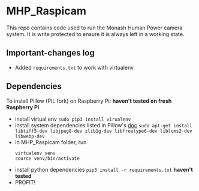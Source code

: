 # MHP_Raspicam

This repo contains code used to run the Monash Human Power camera system. It is write protected to ensure it is always left in a working state.

## Important-changes log
  - Added `requirements.txt` to work with virtualenv

## Dependencies
To install Pillow (PIL fork) on Raspberry Pi: **haven't tested on fresh Raspberry Pi**
  - install virtual env `sudo pip3 install virualenv`
  - install system dependencies listed in Pillow's [doc](https://pillow.readthedocs.io/en/latest/installation.html#linux-installation) `sudo apt-get install libtiff5-dev libjpeg8-dev zlib1g-dev libfreetype6-dev liblcms2-dev libwebp-dev`
  - in MHP_Raspicam folder, run 
    ```
    virtualenv venv
    source venv/bin/activate   
    ````
  - install python dependencies `pip3 install -r requirements.txt` **haven't tested**
  - PROFIT!
